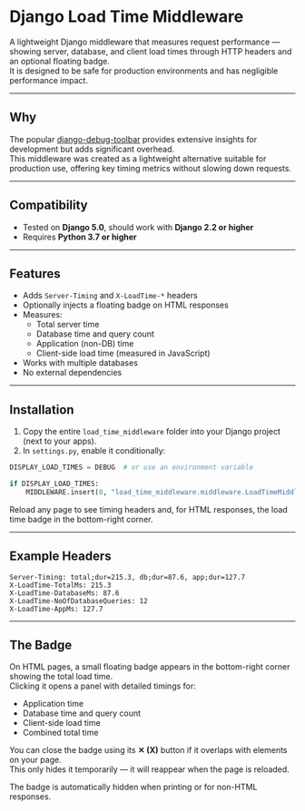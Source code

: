 # Django Load Time Middleware

A lightweight Django middleware that measures request performance — showing server, database, and client load times through HTTP headers and an optional floating badge.  
It is designed to be safe for production environments and has negligible performance impact.

---

## Why

The popular [django-debug-toolbar](https://github.com/jazzband/django-debug-toolbar) provides extensive insights for development but adds significant overhead.  
This middleware was created as a lightweight alternative suitable for production use, offering key timing metrics without slowing down requests.

---

## Compatibility

- Tested on **Django 5.0**, should work with **Django 2.2 or higher**
- Requires **Python 3.7 or higher**

---

## Features

- Adds `Server-Timing` and `X-LoadTime-*` headers  
- Optionally injects a floating badge on HTML responses  
- Measures:
  - Total server time  
  - Database time and query count  
  - Application (non-DB) time  
  - Client-side load time (measured in JavaScript)  
- Works with multiple databases  
- No external dependencies

---

## Installation

1. Copy the entire `load_time_middleware` folder into your Django project (next to your apps). 
2. In `settings.py`, enable it conditionally:

```python
DISPLAY_LOAD_TIMES = DEBUG  # or use an environment variable

if DISPLAY_LOAD_TIMES:
    MIDDLEWARE.insert(0, "load_time_middleware.middleware.LoadTimeMiddleware")
```

Reload any page to see timing headers and, for HTML responses, the load time badge in the bottom-right corner.

---

## Example Headers

```
Server-Timing: total;dur=215.3, db;dur=87.6, app;dur=127.7
X-LoadTime-TotalMs: 215.3
X-LoadTime-DatabaseMs: 87.6
X-LoadTime-NoOfDatabaseQueries: 12
X-LoadTime-AppMs: 127.7
```

---

## The Badge

On HTML pages, a small floating badge appears in the bottom-right corner showing the total load time.  
Clicking it opens a panel with detailed timings for:

- Application time  
- Database time and query count  
- Client-side load time  
- Combined total time  

You can close the badge using its **✕ (X)** button if it overlaps with elements on your page.  
This only hides it temporarily — it will reappear when the page is reloaded.

The badge is automatically hidden when printing or for non-HTML responses.

